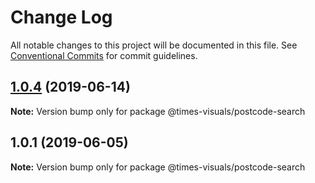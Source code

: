 # Change Log

All notable changes to this project will be documented in this file.
See [Conventional Commits](https://conventionalcommits.org) for commit guidelines.

## [1.0.4](https://github.com/times/times-visuals/compare/@times-visuals/postcode-search@1.0.3...@times-visuals/postcode-search@1.0.4) (2019-06-14)

**Note:** Version bump only for package @times-visuals/postcode-search





## 1.0.1 (2019-06-05)

**Note:** Version bump only for package @times-visuals/postcode-search

